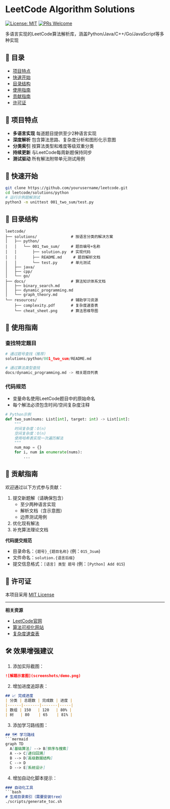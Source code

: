 # LeetCode Algorithm Solutions

[![License: MIT](https://img.shields.io/badge/License-MIT-yellow.svg)](https://opensource.org/licenses/MIT)
[![PRs Welcome](https://img.shields.io/badge/PRs-welcome-brightgreen.svg)](https://github.com/xupengboo/leetcode/pulls)

多语言实现的LeetCode算法解析库，涵盖Python/Java/C++/Go/JavaScript等多种实现

## 📖 目录
- [项目特点](#-项目特点)
- [快速开始](#-快速开始)
- [目录结构](#-目录结构)
- [使用指南](#-使用指南)
- [贡献指南](#-贡献指南)
- [许可证](#-许可证)

## 🌟 项目特点
- **多语言实现** 每道题目提供至少2种语言实现
- **深度解析** 包含算法思路、复杂度分析和图形化示意图
- **分类索引** 按算法类型和难度等级双重分类
- **持续更新** 与LeetCode每周新题保持同步
- **测试驱动** 所有解法附带单元测试用例

## 🚀 快速开始
```bash
git clone https://github.com/yourusername/leetcode.git
cd leetcode/solutions/python
# 运行示例题解测试
python3 -m unittest 001_two_sum/test.py
```

## 📂 目录结构
```
leetcode/
├── solutions/               # 按语言分类的解决方案
│   ├── python/
│   │   └── 001_two_sum/     # 题目编号+名称
│   │       ├── solution.py  # 实现代码
│   │       ├── README.md     # 题目解析文档
│   │       └── test.py      # 单元测试
│   ├── java/
│   ├── cpp/
│   └── go/
├── docs/                    # 算法知识体系文档
│   ├── binary_search.md
│   ├── dynamic_programming.md
│   └── graph_theory.md
└── resources/               # 辅助学习资源
    ├── complexity.pdf       # 复杂度速查表
    └── cheat_sheet.png      # 算法思维导图
```

## 📝 使用指南

### 查找特定题目

```python
# 通过题号查找（推荐）
solutions/python/001_two_sum/README.md

# 通过算法类型查找
docs/dynamic_programming.md -> 相关题目列表
```

### 代码规范

- 变量命名使用LeetCode题目中的原始命名
- 每个解法必须包含时间/空间复杂度注释

```python
# Python示例
def two_sum(nums: List[int], target: int) -> List[int]:
    """
    时间复杂度：O(n)
    空间复杂度：O(n)
    使用哈希表实现一次遍历解法
    """
    num_map = {}
    for i, num in enumerate(nums):
        ...
```

## 🤝 贡献指南

欢迎通过以下方式参与贡献：

1. 提交新题解（请确保包含）
   - 至少两种语言实现
   - 解析文档（含示意图）
   - 边界测试用例
2. 优化现有解法
3. 补充算法理论文档

**代码提交规范**

- 目录命名：`{题号}_{题目名称}` (例：`015_3sum`)
- 文件命名：`solution.{语言后缀}`
- 提交信息格式：`[语言] 类型 题号` (例：`[Python] Add 015`)

## 📜 许可证

本项目采用 [MIT License](https://chat.deepseek.com/a/chat/s/LICENSE)

------

**相关资源**

- [LeetCode官网](https://leetcode.com/)
- [算法可视化网站](https://visualgo.net/)
- [复杂度速查表](https://chat.deepseek.com/a/chat/s/docs/complexity.pdf)

## 🛠 效果增强建议
1. 添加实际截图：
```markdown
![解题示意图](screenshots/demo.png)
```

2. 增加进度追踪表：

```markdown
## 📈 完成进度
| 分类 | 总题数 | 完成数 | 进度 |
|------|-------|-------|-----|
| 数组 | 150   | 120   | 80% |
| 树   | 80    | 65    | 81% |
```

3. 添加学习路线图：

```markdown
## 🗺 学习路线
​```mermaid
graph TD
  A[基础算法] --> B[排序与搜索]
  A --> C[递归回溯]
  B --> D[高级数据结构]
  C --> D
  D --> E[系统设计]
```

4. 增加自动化脚本提示：

```markdown
### 自动化工具
​```bash
# 生成目录索引（需要安装tree）
./scripts/generate_toc.sh
```